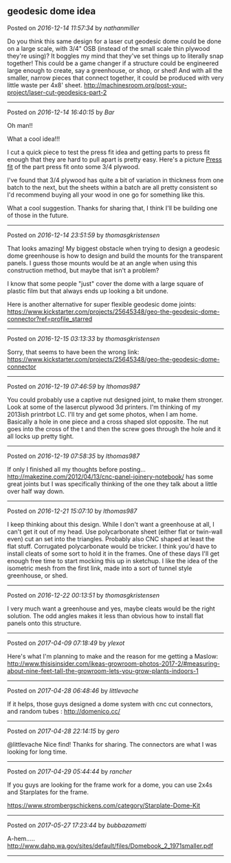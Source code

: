 ## geodesic dome idea
Posted on *2016-12-14 11:57:34* by *nathanmiller*

Do you think this same design for a laser cut geodesic dome could be done on a large scale, with 3/4" OSB (instead of the small scale thin plywood they're using)? It boggles my mind that they've set things up to literally snap together! This could be a game changer if a structure could be engineered large enough to create, say a greenhouse, or shop, or shed! And with all the smaller, narrow pieces that connect together, it could be produced with very little waste per 4x8' sheet.
http://machinesroom.org/post-your-project/laser-cut-geodesics-part-2

---

Posted on *2016-12-14 16:40:15* by *Bar*

Oh man!!

What a cool idea!!! 

I cut a quick piece to test the press fit idea and getting parts to press fit enough that they are hard to pull apart is pretty easy. Here's a picture  [Press fit](//muut.com/u/maslowcnc/s3/:maslowcnc:MVFF:pressfit.jpg.jpg) of the part press fit onto some 3/4 plywood.

I've found that 3/4 plywood has quite a bit of variation in thickness from one batch to the next, but the sheets within a batch are all pretty consistent so I'd recommend buying all your wood in one go for something like this.

What a cool suggestion. Thanks for sharing that, I think I'll be building one of those in the future.

---

Posted on *2016-12-14 23:51:59* by *thomasgkristensen*

That looks amazing! My biggest obstacle when trying to design a geodesic dome greenhouse is how to design and build the mounts for the transparent panels. I guess those mounts would be at an angle when using this construction method, but maybe that isn't a problem?

I know that some people "just" cover the dome with a large square of plastic film but that always ends up looking a bit undone.

Here is another alternative for super flexible geodesic dome joints: https://www.kickstarter.com/projects/25645348/geo-the-geodesic-dome-connector?ref=profile_starred

---

Posted on *2016-12-15 03:13:33* by *thomasgkristensen*

Sorry, that seems to have been the wrong link: https://www.kickstarter.com/projects/25645348/geo-the-geodesic-dome-connector

---

Posted on *2016-12-19 07:46:59* by *lthomas987*

You could probably use a captive nut designed joint, to make them stronger.  Look at some of the lasercut plywood 3d printers.  I'm thinking of my 2013ish printrbot LC.  I'll try and get some photos, when I am home.  Basically a hole in one piece and a cross shaped slot opposite.  The nut goes into the cross of the t and then the screw goes through the hole and it all locks up pretty tight.

---

Posted on *2016-12-19 07:58:35* by *lthomas987*

If only I finished all my thoughts before posting... http://makezine.com/2012/04/13/cnc-panel-joinery-notebook/  has some great joints but I was specifically thinking of the one they talk about a little over half way down.

---

Posted on *2016-12-21 15:07:10* by *lthomas987*

I keep thinking about this design. While I don't want a greenhouse at all, I can't get it out of my head.  Use polycarbonate sheet (either flat or twin-wall even) cut an set into the triangles. Probably also CNC shaped at least the flat stuff. Corrugated polycarbonate would be tricker.  I think you'd have to install cleats of some sort to hold it in the frames.  One of these days I'll get enough free time to start mocking this up in sketchup.   I like the idea of the isometric mesh from the first link, made into a sort of tunnel style greenhouse, or shed.

---

Posted on *2016-12-22 00:13:51* by *thomasgkristensen*

I very much want a greenhouse and yes, maybe cleats would be the right solution. The odd angles makes it less than obvious how to install flat panels onto this structure.

---

Posted on *2017-04-09 07:18:49* by *ylexot*

Here's what I'm planning to make and the reason for me getting a Maslow:
http://www.thisisinsider.com/ikeas-growroom-photos-2017-2/#measuring-about-nine-feet-tall-the-growroom-lets-you-grow-plants-indoors-1

---

Posted on *2017-04-28 06:48:46* by *littlevache*

If it helps, those guys designed a dome system with cnc cut connectors, and random tubes : http://domenico.cc/

---

Posted on *2017-04-28 22:14:15* by *gero*

@littlevache Nice find! Thanks for sharing. The connectors are what I was looking for long time.

---

Posted on *2017-04-29 05:44:44* by *rancher*

If you guys are looking for the frame work for a dome, you can use 2x4s and Starplates for the frame.  

https://www.strombergschickens.com/category/Starplate-Dome-Kit

---

Posted on *2017-05-27 17:23:44* by *bubbazametti*

A-hem.....  http://www.dahp.wa.gov/sites/default/files/Domebook_2_1971smaller.pdf

---

